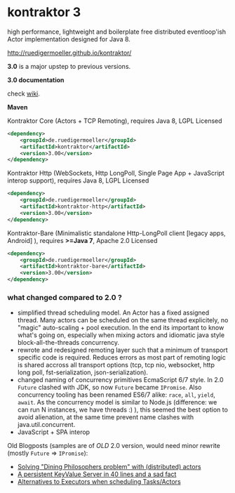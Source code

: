 kontraktor 3
============

high performance, lightweight and boilerplate free distributed eventloop'ish Actor implementation designed for Java 8.

http://ruedigermoeller.github.io/kontraktor/

**3.0** is a major upstep to previous versions.

**3.0 documentation**

check [wiki](https://github.com/RuedigerMoeller/kontraktor/wiki/Kontraktor-3).

**Maven**

Kontraktor Core (Actors + TCP Remoting), requires Java 8, LGPL Licensed
```xml
<dependency>
    <groupId>de.ruedigermoeller</groupId>
    <artifactId>kontraktor</artifactId>
    <version>3.00</version>
</dependency>
```

Kontraktor Http (WebSockets, Http LongPoll, Single Page App + JavaScript interop support), requires Java 8, LGPL Licensed
```xml
<dependency>
    <groupId>de.ruedigermoeller</groupId>
    <artifactId>kontraktor-http</artifactId>
    <version>3.00</version>
</dependency>
```

Kontraktor-Bare (Minimalistic standalone Http-LongPoll client [legacy apps, Android] ), requires **>=Java 7**, Apache 2.0 Licensed
```xml
<dependency>
    <groupId>de.ruedigermoeller</groupId>
    <artifactId>kontraktor-bare</artifactId>
    <version>3.00</version>
</dependency>
```

### what changed compared to 2.0 ?

* simplified thread scheduling model. An Actor has a fixed assigned thread. Many actors can be scheduled on the same thread explicitely, no "magic" auto-scaling + pool execution. In the end its important to know what's going on, especially when mixing actors and idiomatic java style block-all-the-threads concurrency.
* rewrote and redesigned remoting layer such that a minimum of transport specific code is required. Reduces errors as most part of remoting logic is shared accross all transport options (tcp, tcp nio, websocket, http long poll, fst-serialization, json-serialization).
* changed naming of concurrency primitives EcmaScript 6/7 style. In 2.0 `Future` clashed with JDK, so now `Future` became `IPromise`. Also concurrency tooling has been renamed ES6/7 alike: `race`, `all`, `yield`, `await`. As the concurrency model is similar to Node.js (difference: we can run N instances, we have threads :) ), this seemed the best option to avoid alienation, at the same time prevent name clashes with java.util.concurrent.
* JavaScript + SPA interop

Old Blogposts (samples are of *OLD* 2.0 version, would need minor rewrite (mostly `Future` => `IPromise`):

* [Solving "Dining Philosophers problem" with (distributed) actors](http://java-is-the-new-c.blogspot.de/2014/09/breaking-habit-solving-dining.html)
* [A persistent KeyValue Server in 40 lines and a sad fact](http://java-is-the-new-c.blogspot.de/2014/12/a-persistent-keyvalue-server-in-40.html)
* [Alternatives to Executors when scheduling Tasks/Actors](http://java-is-the-new-c.blogspot.de/2014/10/alternatives-to-executors-when.html)
